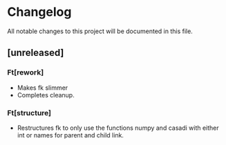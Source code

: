 # Changelog

All notable changes to this project will be documented in this file.

## [unreleased]

### Ft[rework]

- Makes fk slimmer
- Completes cleanup.

### Ft[structure]

- Restructures fk to only use the functions numpy and casadi with either int or names for parent and child link.

<!-- generated by git-cliff -->
